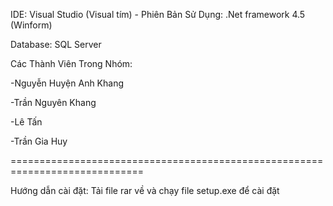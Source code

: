 IDE: Visual Studio (Visual tím) - Phiên Bản Sử Dụng: .Net framework 4.5 (Winform)

Database: SQL Server

Các Thành Viên Trong Nhóm:

-Nguyễn Huyện Anh Khang

-Trần Nguyên Khang

-Lê Tấn 

-Trần Gia Huy

=============================================================================

Hướng dẫn cài đặt: Tải file rar về và chạy file setup.exe để cài đặt

